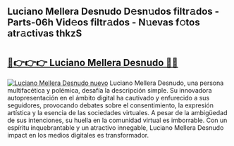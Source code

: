 ## Luciano Mellera Desnudo D𝚎sn𝚞dos filtr𝚊dos - Parts-06h Vid𝚎os filtr𝚊dos - N𝚞evas f𝚘tos atr𝚊ctivas thkzS

# <h2><a href="http://mb0hzz.tromn.icu/?c=Luciano+Mellera+Desnudo">🔗👉👉👉 Luciano Mellera Desnudo 🔗🔗</a></h2>

[![Luciano Mellera Desnudo nuevo](https://i.imgur.com/pEAQMta.gif)](http://mb0hzz.tromn.icu/?c=Luciano+Mellera+Desnudo)
Luciano Mellera Desnudo, una persona multifacética y polémica, desafía la descripción simple. Su innovadora autopresentación en el ámbito digital ha cautivado y enfurecido a sus seguidores, provocando debates sobre el consentimiento, la expresión artística y la esencia de las sociedades virtuales. A pesar de la ambigüedad de sus intenciones, su huella en la comunidad virtual es imborrable. Con un espíritu inquebrantable y un atractivo innegable, Luciano Mellera Desnudo impact en los medios digitales es transformador.
